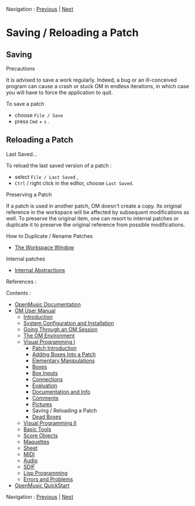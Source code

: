 
Navigation : [Previous](Pictures "page précédente\(Pictures\)") |
[Next](DeadBox "Next\(Dead Boxes\)")

# Saving / Reloading a Patch

## Saving

Precautions

It is advised to save a work regularly. Indeed, a bug or an ill-conceived
program can cause a crash or stuck OM in endless iterations, in which case you
will have to force the application to quit.

To save a patch

  * choose `File / Save`
  * press `Cmd` \+ `s` .

## Reloading a Patch

Last Saved...

To reload the last saved version of a patch :

  * select `File / Last Saved` ,
  * `Ctrl` / right click in the editor, choose `Last Saved`.

Preserving a Patch

If a patch is used in another patch, OM doesn't create a copy. Its original
reference in the workspace will be affected by subsequent modifications as
well. To preserve the original item, one can resort to internal patches or
duplicate it to preserve the original reference from possible modifications.

How to Duplicate / Rename Patches

  * [The Workspace Window](WS-Window)

Internal patches

  * [Internal Abstractions](RedAbstraction)

References :

Contents :

  * [OpenMusic Documentation](OM-Documentation)
  * [OM User Manual](OM-User-Manual)
    * [Introduction](00-Contents)
    * [System Configuration and Installation](Installation)
    * [Going Through an OM Session](Goingthrough)
    * [The OM Environment](Environment)
    * [Visual Programming I](BasicVisualProgramming)
      * [Patch Introduction](ProgrammingIntro)
      * [Adding Boxes Into a Patch](AddingBoxes)
      * [Elementary Manipulations](ElementaryManips)
      * [Boxes](Boxes)
      * [Box Inputs](BoxInputs)
      * [Connections](Connections)
      * [Evaluation](Evaluation)
      * [Documentation and Info](DocAndInfo)
      * [Comments](Comments)
      * [Pictures](Pictures)
      * Saving / Reloading a Patch
      * [Dead Boxes](DeadBox)
    * [Visual Programming II](AdvancedVisualProgramming)
    * [Basic Tools](BasicObjects)
    * [Score Objects](ScoreObjects)
    * [Maquettes](Maquettes)
    * [Sheet](Sheet)
    * [MIDI](MIDI)
    * [Audio](Audio)
    * [SDIF](SDIF)
    * [Lisp Programming](Lisp)
    * [Errors and Problems](errors)
  * [OpenMusic QuickStart](QuickStart-Chapters)

Navigation : [Previous](Pictures "page précédente\(Pictures\)") |
[Next](DeadBox "Next\(Dead Boxes\)")

